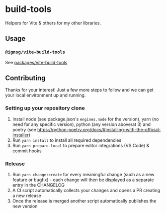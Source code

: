 # build-tools

Helpers for Vite & others for my other libraries.

## Usage

### `@ignsg/vite-build-tools`

See [packages/vite-build-tools](./packages/vite-build-tools/README.md)

## Contributing

Thanks for your interest! Just a few more steps to follow and we can get your local environment up and running.

### Setting up your repository clone

1. Install node (see package.json's `engines.node` for the version), yarn (no need for any specific version), python (any version above/at 3) and poetry (see https://python-poetry.org/docs/#installing-with-the-official-installer)
2. Run `yarn install` to install all required dependencies
3. Run `yarn prepare-local` to prepare editor integrations (VS Code) & commit hooks

### Release

1. Run `yarn change:create` for every meaningful change (such as a new feature or bugfix) - each change will then be displayed as a separate entry in the CHANGELOG
2. A CI script automatically collects your changes and opens a PR creating a new release
3. Once the release is merged another script automatically publishes the new version
